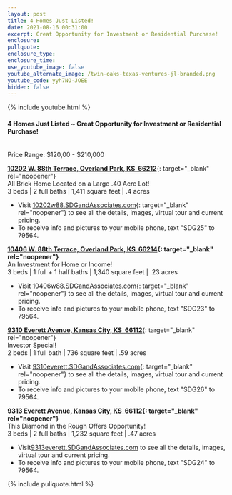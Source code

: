 ```yaml
---
layout: post
title: 4 Homes Just Listed!
date: 2021-08-16 00:31:00
excerpt: Great Opportunity for Investment or Residential Purchase!
enclosure:
pullquote:
enclosure_type:
enclosure_time:
use_youtube_image: false
youtube_alternate_image: /twin-oaks-texas-ventures-jl-branded.png
youtube_code: yyh7NO-JOEE
hidden: false
---
```

{% include youtube.html %}

#### 4 Homes Just Listed ~ Great Opportunity for Investment or Residential Purchase\!

<br>Price Range: $120,00 - $210,000

[**10202 W. 88th Terrace, Overland Park, KS&nbsp; 66212**](http://10202w88.SDGandAssociates.com){: target="_blank" rel="noopener"}<br>All Brick Home Located on a Large .40 Acre Lot\!<br>3 beds \| 2 full baths \| 1,411 square feet \| .4 acres

* Visit [10202w88.SDGandAssociates.com](http://10202w88.SDGandAssociates.com){: target="_blank" rel="noopener"} to see all the details, images, virtual tour and current pricing.
* To receive info and pictures to your mobile phone, text "SDG25" to 79564.

**[10406 W. 88th Terrace, Overland Park, KS&nbsp; 66214](http://10406w88.SDGandAssociates.com){: target="_blank" rel="noopener"}**<br>An Investment for Home or Income\!<br>3 beds \| 1 full + 1 half baths \| 1,340 square feet \| .23 acres

* Visit [10406w88.SDGandAssociates.com](http://10406w88.SDGandAssociates.com){: target="_blank" rel="noopener"} to see all the details, images, virtual tour and current pricing.
* To receive info and pictures to your mobile phone, text "SDG23" to 79564.

[**9310 Everett Avenue, Kansas City, KS&nbsp; 66112**](http://9310everett.SDGandAssociates.com){: target="_blank" rel="noopener"}<br>Investor Special\!<br>2 beds \| 1 full bath \| 736 square feet \| .59 acres

* Visit [9310everett.SDGandAssociates.com](http://9310everett.SDGandAssociates.com){: target="_blank" rel="noopener"} to see all the details, images, virtual tour and current pricing.
* To receive info and pictures to your mobile phone, text "SDG26" to 79564.

**[9313 Everett Avenue, Kansas City, KS&nbsp; 66112](http://9313everett.SDGandAssociates.com){: target="_blank" rel="noopener"}**<br>This Diamond in the Rough Offers Opportunity\!<br>3 beds \| 2 full baths \| 1,232 square feet \| .47 acres

* Visit[9313everett.SDGandAssociates.com](http://9313everett.SDGandAssociates.com) to see all the details, images, virtual tour and current pricing.
* To receive info and pictures to your mobile phone, text "SDG24" to 79564.

{% include pullquote.html %}
